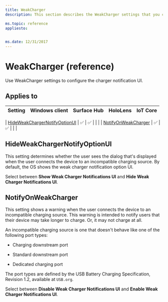 ```yaml
---
title: WeakCharger
description: This section describes the WeakCharger settings that you can configure in provisioning packages for Windows 10 using Windows Configuration Designer. 

ms.topic: reference
appliesto: 
 

ms.date: 12/31/2017
--- 
```


# WeakCharger (reference) 


Use WeakCharger settings to configure the charger notification UI. 


## Applies to 

| Setting   | Windows client | Surface Hub | HoloLens | IoT Core |
| --- | :---: | :---: | :---: | :---: | 

| [HideWeakChargerNotifyOptionUI](#hideweakchargernotifyoptionui) | ✅ | ✅ |  |   |
| [NotifyOnWeakCharger](#notifyonweakcharger) | ✅ | ✅ |  |   | 


## HideWeakChargerNotifyOptionUI 

This setting determines whether the user sees the dialog that's displayed when the user connects the device to an incompatible charging source. By default, the OS shows the weak charger notification option UI.  

Select between **Show Weak Charger Notifications UI** and **Hide Weak Charger Notifications UI**. 

## NotifyOnWeakCharger 

This setting shows a warning when the user connects the device to an incompatible charging source. This warning is intended to notify users that their device may take longer to charge. Or, it may not charge at all. 

An incompatible charging source is one that doesn't behave like one of the following port types: 

- Charging downstream port
- Standard downstream port 

- Dedicated charging port 

The port types are defined by the USB Battery Charging Specification, Revision 1.2, available at `USB.org`. 

Select between **Disable Weak Charger Notifications UI** and **Enable Weak Charger Notifications UI**. 

